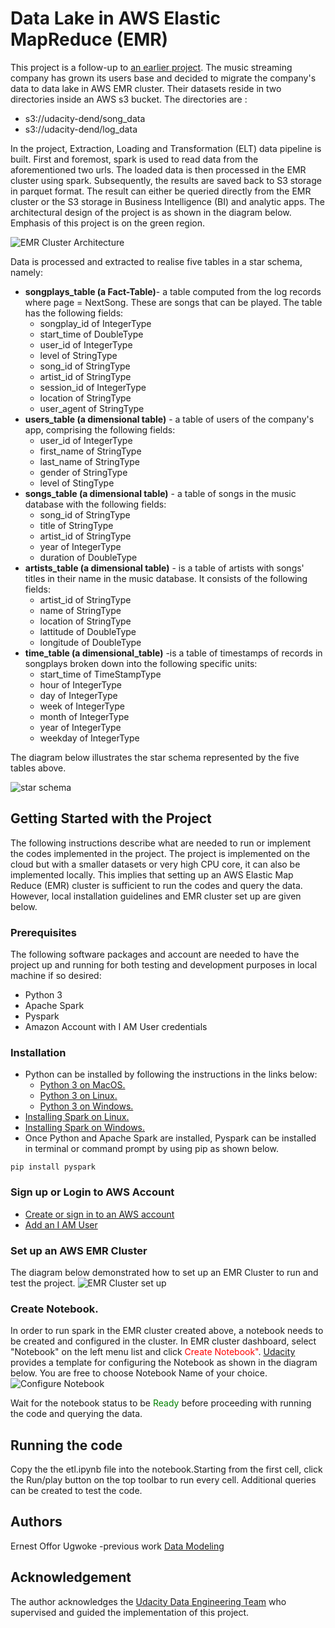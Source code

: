 # Data Lake in AWS Elastic MapReduce (EMR)
This project is a follow-up to [an earlier project](https://gitlab.com/offor20/data_modeling_with_postgreSQL). The music streaming company has grown its users base and decided to migrate the company's data to data lake in AWS EMR cluster. Their datasets reside in two directories inside an AWS s3 bucket. The directories are : 
* s3://udacity-dend/song_data
* s3://udacity-dend/log_data
<p>In the project, Extraction, Loading and Transformation (ELT) data pipeline is built. First and foremost, spark is used to read data from the aforementioned two urls. The loaded data is then processed in the EMR cluster using spark. Subsequently, the results are saved back to S3 storage in parquet format. The result can either be queried directly from the EMR cluster or the S3 storage in Business Intelligence (BI) and analytic apps. The architectural design of the project is as shown in the diagram below. Emphasis of this project is on the green region.  </p>

![EMR Cluster Architecture](/images/architecture.png)

Data is processed and extracted to realise five tables in a star schema, namely:
* **songplays_table (a Fact-Table)**- a table computed from the log records where page = NextSong. These are songs that can be played. The table has the following fields: 
    * songplay_id of IntegerType
    * start_time of DoubleType
    * user_id  of IntegerType
    * level of StringType
    * song_id of StringType
    * artist_id of StringType
    * session_id of IntegerType
    * location of StringType
    * user_agent of StringType
* **users_table (a dimensional table)** - a table of users of the company's app, comprising the following fields:
    * user_id of IntegerType
    * first_name of StringType
    * last_name of StringType
    * gender of StringType
    * level of StingType
* **songs_table (a dimensional table)** - a table of songs in the music database with the following fields:
    * song_id of StringType
    * title of StringType
    * artist_id of StringType
    * year of IntegerType
    * duration of DoubleType
* **artists_table (a dimensional table)** - is a table of artists with songs' titles in their name in the music database. It consists of the following fields:
    * artist_id of StringType
    * name of StringType
    * location of StringType
    * lattitude of DoubleType
    * longitude of DoubleType
* **time_table (a dimensional_table)** -is a table of timestamps of records in songplays broken down into the following specific units:
    * start_time of TimeStampType
    * hour of IntegerType
    * day of IntegerType
    * week of IntegerType
    * month of IntegerType
    * year of IntegerType
    * weekday of IntegerType
<p>
The diagram below illustrates the star schema represented by the five tables above.
</p>

![star schema](/images/star_schema.png)

## Getting Started with the Project
The following instructions describe what are needed to run or implement the codes implemented in the project. The project is implemented on the cloud but with a smaller datasets or very high CPU core, it can also be implemented locally. This implies that setting up an AWS Elastic Map Reduce (EMR) cluster is sufficient to run the codes and query the data. However, local installation guidelines and EMR cluster set up are given below.
### Prerequisites
The following software packages and account are needed to have the project up and running for both testing and development purposes in local machine if so desired:
* Python 3
* Apache Spark
* Pyspark
* Amazon Account with I AM User credentials

### Installation
* Python can be installed by following the instructions in the links below:
    * [Python 3 on MacOS.](https://docs.python-guide.org/starting/install3/osx/#install3-osx)
    * [Python 3 on Linux.](https://docs.python-guide.org/starting/install3/linux/#install3-linux)
    * [Python 3 on Windows.](https://docs.python-guide.org/starting/install3/win/#install3-windows)
* [Installing Spark on Linux.](https://phoenixnap.com/kb/install-spark-on-ubuntu)
* [Installing Spark on Windows.](https://phoenixnap.com/kb/install-spark-on-windows-10)
* Once Python and Apache Spark are installed, Pyspark can be installed in terminal or command prompt by using pip as shown below.
```
pip install pyspark
```
### Sign up or Login to AWS Account
* [Create or sign in to an AWS account](https://signin.aws.amazon.com/signin?redirect_uri=https%3A%2F%2Fconsole.aws.amazon.com%2Fconsole%2Fhome%3Fstate%3DhashArgs%2523%26isauthcode%3Dtrue&client_id=arn%3Aaws%3Aiam%3A%3A015428540659%3Auser%2Fhomepage&forceMobileApp=0&code_challenge=m5zL3DNQLwKaLrLui1qIRag_AjJ-uxrKiSAqSioXp40&code_challenge_method=SHA-256)
* [Add an I AM User](https://console.aws.amazon.com/iam/home?region=us-west-2#/users)
### Set up an AWS EMR Cluster 
The diagram below demonstrated how to set up an EMR Cluster to run and test the project.
![EMR Cluster set up](/images/configuring-emr-cluster.png)

### Create Notebook.
In order to run spark in the EMR cluster created above, a notebook needs to be created and configured in the cluster. In EMR cluster dashboard, select "Notebook" on the left menu list and click <span style="color:red">Create Notebook"</span>. [Udacity](https://classroom.udacity.com/nanodegrees/nd027/parts/19ef4e55-151f-4510-8b5c-cb590ac52df2/modules/f268ecf3-99fa-4f44-8587-dfa0945b8a7f/lessons/1f8f1b41-f5aa-4276-93f7-ec4916a74ed5/concepts/eac5c2be-645d-4d58-b7ac-a2dc02268e7e) provides a template for configuring the Notebook as shown in the diagram below. You are free to choose Notebook Name of your choice. 
![Configure Notebook](/images/configure-notebook.png)

<p>Wait for the notebook status to be <span style="color: green">Ready</span> before proceeding with running the code and querying the data.</p>

## Running the code
Copy the the etl.ipynb file into the notebook.Starting from the first cell, click the Run/play button on the top toolbar to run every cell. Additional queries can be created to test the code.

## Authors
Ernest Offor Ugwoke -previous work [Data Modeling](https://gitlab.com/offor20/data_modeling_with_postgreSQL)

## Acknowledgement
The author acknowledges the [Udacity Data Engineering Team](www.udacity.com) who supervised and guided the implementation of this project.  